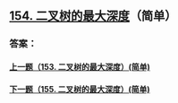 ## [154. 二叉树的最大深度](https://leetcode-cn.com/problems/merge-two-sorted-lists/)（简单）





### 答案：



#### [上一题（153. 二叉树的最大深度）(简单)](https://github.com/sdwwld/leetCode/blob/master/src/main/java/com/wld/java/leetcode/leetCode0153.md)

#### [下一题（155. 二叉树的最大深度）(简单)](https://github.com/sdwwld/leetCode/blob/master/src/main/java/com/wld/java/leetcode/leetCode0155.md)